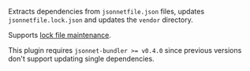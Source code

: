 Extracts dependencies from `jsonnetfile.json` files, updates `jsonnetfile.lock.json` and updates the `vendor` directory.

Supports [lock file maintenance](https://docs.renovatebot.com/configuration-options/#lockfilemaintenance).

This plugin requires `jsonnet-bundler >= v0.4.0` since previous versions don't support updating single dependencies.
